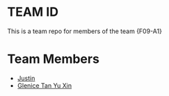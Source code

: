 # TEAM ID
This is a team repo for members of the team {F09-A1}

# Team Members
* [Justin](members/JustinTanKunJie.md)
* [Glenice Tan Yu Xin](members/GleniceTanYuXin.md)